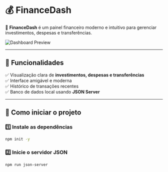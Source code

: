 # 💰 FinanceDash

🚀 **FinanceDash** é um painel financeiro moderno e intuitivo para gerenciar investimentos, despesas e transferências.  

![Dashboard Preview](https://i.imgur.com/UKG4XXU.png)

---

## 📌 Funcionalidades

✅ Visualização clara de **investimentos, despesas e transferências**  
✅ Interface amigável e moderna  
✅ Histórico de transações recentes  
✅ Banco de dados local usando **JSON Server**  

---

## 🚀 Como iniciar o projeto

### 1️⃣ Instale as dependências  
```sh
npm init -y
```

### 2️⃣ Inicie o servidor JSON
```sh
npm run json-server
```
